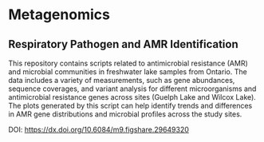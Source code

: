 # Metagenomics
## Respiratory Pathogen and AMR Identification

This repository contains scripts related to antimicrobial resistance (AMR) and microbial communities in freshwater lake samples from Ontario. The data includes a variety of measurements, such as gene abundances, sequence coverages, and variant analysis for different microorganisms and antimicrobial resistance genes across sites (Guelph Lake and Wilcox Lake). The plots generated by this script can help identify trends and differences in AMR gene distributions and microbial profiles across the study sites. 

DOI: https://dx.doi.org/10.6084/m9.figshare.29649320
